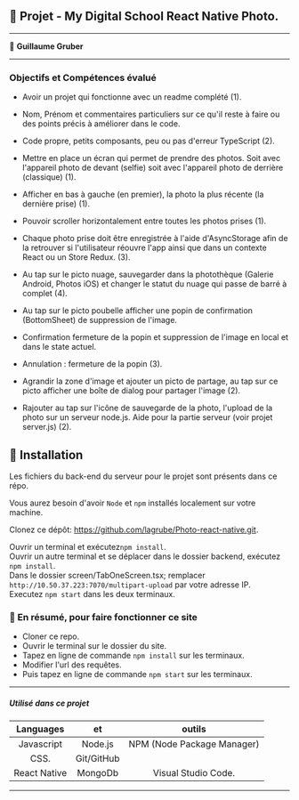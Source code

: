 ## 📎 Projet - My Digital School React Native Photo.

---

👤 **Guillaume Gruber**

---

### Objectifs et Compétences évalué

- Avoir un projet qui fonctionne avec un readme complété (1).
- Nom, Prénom et commentaires particuliers sur ce qu'il reste à faire ou des points précis à améliorer dans le code.

- Code propre, petits composants, peu ou pas d'erreur TypeScript (2).

- Mettre en place un écran qui permet de prendre des photos.
  Soit avec l'appareil photo de devant (selfie) soit avec l'appareil photo de derrière (classique) (1).

- Afficher en bas à gauche (en premier), la photo la plus récente (la dernière prise) (1).

- Pouvoir scroller horizontalement entre toutes les photos prises (1).

- Chaque photo prise doit être enregistrée à l'aide d'AsyncStorage afin de la retrouver si l'utilisateur réouvre l'app ainsi que dans un contexte React ou un Store Redux. (3).

- Au tap sur le picto nuage, sauvegarder dans la photothèque (Galerie Android, Photos iOS) et changer le statut du nuage qui passe de barré à complet (4).

- Au tap sur le picto poubelle afficher une popin de confirmation (BottomSheet) de suppression de l'image.
- Confirmation fermeture de la popin et suppression de l'image en local et dans le state actuel.
- Annulation : fermeture de la popin (3).

- Agrandir la zone d'image et ajouter un picto de partage, au tap sur ce picto afficher une boîte de dialog pour partager l'image (2).

- Rajouter au tap sur l'icône de sauvegarde de la photo, l'upload de la photo sur un serveur node.js.
  Aide pour la partie serveur (voir projet server.js) (2).

## 🔨 Installation

Les fichiers du back-end du serveur pour le projet sont présents dans ce répo.

Vous aurez besoin d'avoir `Node` et `npm` installés localement sur votre machine.

Clonez ce dépôt: https://github.com/lagrube/Photo-react-native.git.

Ouvrir un terminal et exécutez`npm install`.  
Ouvrir un autre terminal et se déplacer dans le dossier backend, exécutez `npm install`.  
Dans le dossier screen/TabOneScreen.tsx; remplacer `http://10.50.37.223:7070/multipart-upload` par votre adresse IP.  
Executez `npm start` dans les deux terminaux.

### 🔨 En résumé, pour faire fonctionner ce site

- Cloner ce repo. 
- Ouvrir le terminal sur le dossier du site.
- Tapez en ligne de commande `npm install` sur les terminaux.
- Modifier l'url des requêtes. 
- Puis tapez en ligne de commande `npm start` sur les terminaux. 

---

##### Utilisé dans ce projet

|  Languages   |     et     |           outils           |
| :----------: | :--------: | :------------------------: |
|  Javascript  |  Node.js   | NPM (Node Package Manager) |
|     CSS.     | Git/GitHub |                            |
| React Native |  MongoDb   |    Visual Studio Code.     |

---
